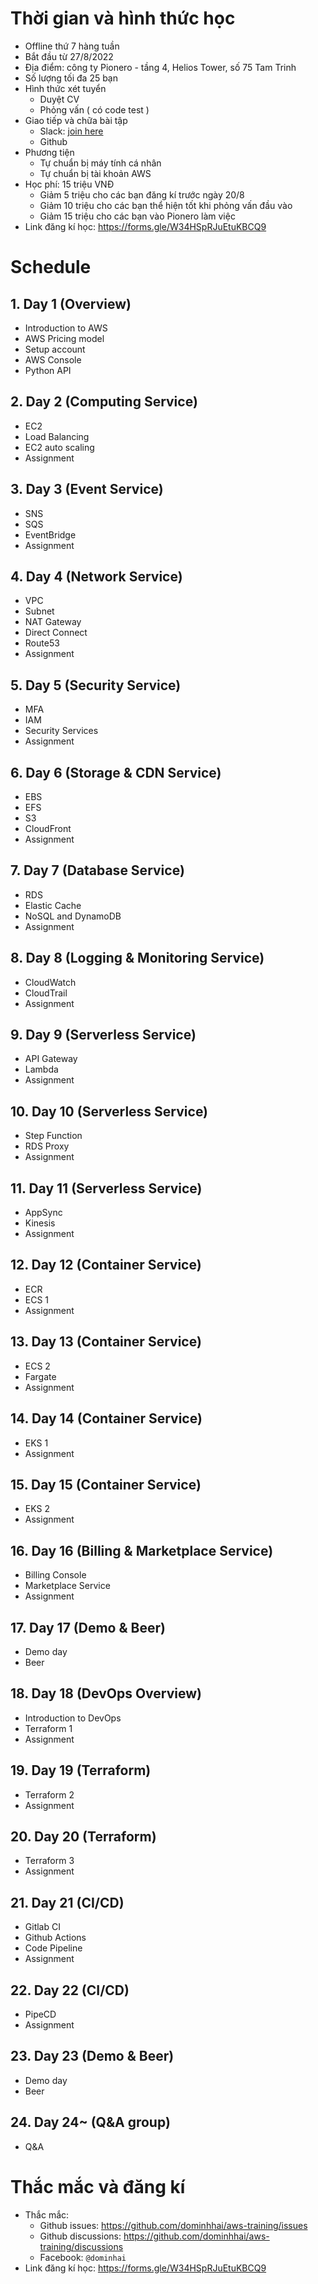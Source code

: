 # Thời gian và hình thức học

- Offline thứ 7 hàng tuần
- Bắt đầu từ 27/8/2022
- Địa điểm: công ty Pionero - tầng 4, Helios Tower, số 75 Tam Trinh
- Số lượng tối đa 25 bạn
- Hình thức xét tuyển
  - Duyệt CV
  - Phỏng vấn ( có code test )
- Giao tiếp và chữa bài tập
  - Slack: [join here](https://join.slack.com/t/awspionero/shared_invite/zt-1duh0f4j9-~upEGTZrLqDOKOoJMdK~Sw)
  - Github
- Phương tiện
  - Tự chuẩn bị máy tính cá nhân
  - Tự chuẩn bị tài khoản AWS
- Học phí: 15 triệu VNĐ
  - Giảm 5 triệu cho các bạn đăng kí trước ngày 20/8
  - Giảm 10 triệu cho các bạn thể hiện tốt khi phỏng vấn đầu vào
  - Giảm 15 triệu cho các bạn vào Pionero làm việc
- Link đăng kí học: https://forms.gle/W34HSpRJuEtuKBCQ9

# Schedule

## 1. Day 1 (Overview)

- Introduction to AWS
- AWS Pricing model
- Setup account
- AWS Console
- Python API

## 2. Day 2 (Computing Service)

- EC2
- Load Balancing
- EC2 auto scaling
- Assignment

## 3. Day 3 (Event Service)

- SNS
- SQS
- EventBridge
- Assignment

## 4. Day 4 (Network Service)

- VPC
- Subnet
- NAT Gateway
- Direct Connect
- Route53
- Assignment

## 5. Day 5 (Security Service)

- MFA
- IAM
- Security Services
- Assignment

## 6. Day 6 (Storage & CDN Service)

- EBS
- EFS
- S3
- CloudFront
- Assignment

## 7. Day 7 (Database Service)

- RDS
- Elastic Cache
- NoSQL and DynamoDB
- Assignment

## 8. Day 8 (Logging & Monitoring Service)

- CloudWatch
- CloudTrail
- Assignment

## 9. Day 9 (Serverless Service)

- API Gateway
- Lambda
- Assignment

## 10. Day 10 (Serverless Service)

- Step Function
- RDS Proxy
- Assignment

## 11. Day 11 (Serverless Service)

- AppSync
- Kinesis
- Assignment

## 12. Day 12 (Container Service)

- ECR
- ECS 1
- Assignment

## 13. Day 13 (Container Service)

- ECS 2
- Fargate
- Assignment

## 14. Day 14 (Container Service)

- EKS 1
- Assignment

## 15. Day 15 (Container Service)

- EKS 2
- Assignment

## 16. Day 16 (Billing & Marketplace Service)

- Billing Console
- Marketplace Service
- Assignment

## 17. Day 17 (Demo & Beer)

- Demo day
- Beer

## 18. Day 18 (DevOps Overview)

- Introduction to DevOps
- Terraform 1
- Assignment

## 19. Day 19 (Terraform)

- Terraform 2
- Assignment

## 20. Day 20 (Terraform)

- Terraform 3
- Assignment

## 21. Day 21 (CI/CD)

- Gitlab CI
- Github Actions
- Code Pipeline
- Assignment

## 22. Day 22 (CI/CD)

- PipeCD
- Assignment

## 23. Day 23 (Demo & Beer)

- Demo day
- Beer

## 24. Day 24~ (Q&A group)

- Q&A

# Thắc mắc và đăng kí

- Thắc mắc:
  - Github issues: https://github.com/dominhhai/aws-training/issues
  - Github discussions: https://github.com/dominhhai/aws-training/discussions
  - Facebook: `@dominhai`
- Link đăng kí học: https://forms.gle/W34HSpRJuEtuKBCQ9
